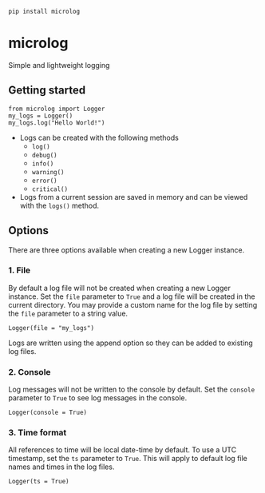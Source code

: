 ```
pip install microlog
```
# microlog
Simple and lightweight logging

## Getting started
```
from microlog import Logger
my_logs = Logger()
my_logs.log("Hello World!")
```
* Logs can be created with the following methods
  * `log()`
  * `debug()`
  * `info()`
  * `warning()`
  * `error()`
  * `critical()`
* Logs from a current session are saved in memory and can be viewed with the `logs()` method.

## Options
There are three options available when creating a new Logger instance.
### 1. File
By default a log file will not be created when creating a new Logger instance. Set the `file` parameter to `True` and a log file will be created in the current directory. You may provide a custom name for the log file by setting the `file` parameter to a string value.
```
Logger(file = "my_logs")
```
Logs are written using the append option so they can be added to existing log files.
### 2. Console
Log messages will not be written to the console by default. Set the `console` parameter to `True` to see log messages in the console.
```
Logger(console = True)
```
### 3. Time format
All references to time will be local date-time by default. To use a UTC timestamp, set the `ts` parameter to `True`.  This will apply to default log file names and times in the log files.
```
Logger(ts = True)
```
